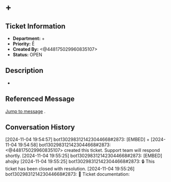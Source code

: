 # +

## Ticket Information
- **Department:** +
- **Priority:** Ě
- **Created By:** <@448175029960835107>
- **Status:** OPEN

## Description
+

## Referenced Message
[Jump to message](https://discord.com/channels/1302929178412187699/1303064711402623046/1303083768571232329)
.

## Conversation History
[2024-11-04 19:54:57] bot1302983121423044668#2873: [EMBED] +
[2024-11-04 19:54:58] bot1302983121423044668#2873: <@448175029960835107> created this ticket. Support team will respond shortly.
[2024-11-04 19:55:25] bot1302983121423044668#2873: [EMBED] ahojky
[2024-11-04 19:55:25] bot1302983121423044668#2873: 🔒 This ticket has been closed with resolution.
[2024-11-04 19:55:26] bot1302983121423044668#2873: 📄 Ticket documentation:
